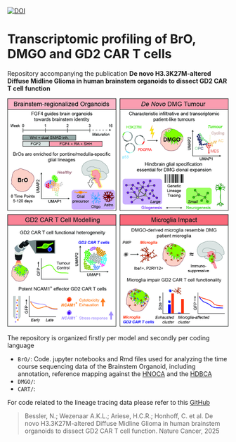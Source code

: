 [![DOI](https://zenodo.org/badge/15356014.svg)](https://zenodo.org/badge/latestdoi/15356014)

# Transcriptomic profiling of BrO, DMGO and GD2 CAR T cells

Repository accompanying the publication **De novo H3.3K27M-altered Diffuse Midline Glioma in human brainstem organoids to dissect GD2 CAR T cell function**

![](supplemental_files/graphical_abstract.jpg)


The repository is organized firstly per model and secondly per coding language

* `BrO/`: Code. jupyter notebooks and Rmd files used for analyzing the time course sequencing data of the Brainstem Organoid, including annotation, reference mapping against the [HNOCA](https://doi.org/10.1038/s41586-024-08172-8) and the [HDBCA](https://doi.org/10.1126/science.adf1226)
* `DMGO/`: 
* `CART/`:

For code related to the lineage tracing data please refer to this [GitHub](https://github.com/anna-alemany/TrackerSeq_BROs)




> Bessler, N.; Wezenaar A.K.L.; Ariese, H.C.R.; Honhoff, C. et al. De novo H3.3K27M-altered Diffuse Midline Glioma in human brainstem organoids to dissect GD2 CAR T cell function. Nature Cancer, 2025

